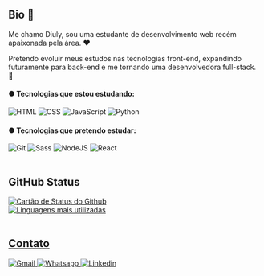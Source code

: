 ## Bio 🤗

Me chamo Diuly, sou uma estudante de desenvolvimento web recém apaixonada pela área. ❤️

Pretendo evoluir meus estudos nas tecnologias front-end, expandindo futuramente para back-end e me tornando uma desenvolvedora full-stack. 🤩

#### ● Tecnologias que estou estudando:

![HTML](https://user-images.githubusercontent.com/106192001/180926506-1cb1e640-ed6f-47e1-8f3b-bfc9bb18c011.png)
![CSS](https://user-images.githubusercontent.com/106192001/180926535-868acb1c-9304-49fb-b1da-36b98c59efaa.png)
![JavaScript](https://user-images.githubusercontent.com/106192001/180927458-591f8e28-6f1d-44de-af43-f5126256aca0.png)
![Python](https://user-images.githubusercontent.com/106192001/180927813-6528b889-1e3d-401c-a85a-a4dfd2991a6f.png)

#### ● Tecnologias que pretendo estudar:

![Git](https://user-images.githubusercontent.com/106192001/180927589-a0335bbb-c551-4c86-82e4-d0f485455157.png)
![Sass](https://user-images.githubusercontent.com/106192001/180927696-ffaba009-067d-461b-afe4-732b429d1298.png)
![NodeJS](https://user-images.githubusercontent.com/106192001/180927735-cbccc723-5286-4d72-9c11-2571e19b9cee.png)
![React](https://user-images.githubusercontent.com/106192001/180927763-778b94ee-55d8-4d82-9a20-33bac5bf1aa3.png) <br><br>

## GitHub Status

<div>
  <a href="https://github.com/diulytofalo">
  <img alt="Cartão de Status do Github" src="https://github-readme-stats.vercel.app/api?username=diulytofalo&count_private=true&show_icons=true&theme=bear"/> <br>
  <img alt="Linguagens mais utilizadas" src="https://github-readme-stats.vercel.app/api/top-langs/?username=diulytofalo&layout=compact&show_icons=true&theme=bear"/>
</div> <br>

## Contato

<div>
  <a href="mailto:diulytofalo@gmail.com" target="_blank" rel="noopener noreferrer">
  <img alt="Gmail" src="https://user-images.githubusercontent.com/106192001/180938411-427d5007-9c0c-4f22-b71b-2801757d454f.png">
    
  <a href="https://wa.me/5564993442586" target="_blank" rel="noopener noreferrer">
  <img alt="Whatsapp" src="https://user-images.githubusercontent.com/106192001/180938479-0a7010da-d103-44ac-a964-e861730b51cb.png">
    
  <a href="https://www.linkedin.com/in/diulytofalo/" target="_blank" rel="noopener noreferrer">
  <img alt="Linkedin" src="https://user-images.githubusercontent.com/106192001/180938521-dcb11f8d-0f13-461a-ad51-0f964978a149.png">
</div>

